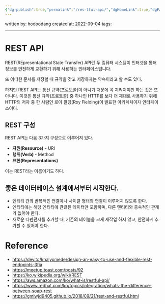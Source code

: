 ```yaml
---
{"dg-publish":true,"permalink":"/res-tful-api/","dgHomeLink":true,"dgPassFrontmatter":false}
---
```



written by: hodoodang
created at: 2022-09-04
tags: 

---

# REST API
REST(REpresentational State Transfer) API란 두 컴퓨터 시스템이 인터넷을 통해 정보를 안전하게 교환하기 위해 사용하는 인터페이스입니다. 

또 어떠한 문서를 저장할 때 규약을 갖고 저장하자는 약속이라고 할 수도 있다.

하지만 REST API는 통신 규약(프로토콜)이 아니기 때문에 꼭 지켜져야만 하는 것은 또 아니다. 이것은 통신 규약(프로토콜) 중 하나인 HTTP를 보다 더 제대로 사용하기 위해 HTTP의 저자 중 한 사람인 로이 필딩(Roy Fielding)이 발표한 아키텍처이자 인터페이스이다.

## REST 구성
REST API는 다음 3가지 구성으로 이루어져 있다.  
- **자원(Resource)** - URI
- **행위(Verb)** - Method
- **표현(Representations)**

이는 REST라는 이름이기도 하다.


## 좋은 데이터베이스 설계에서부터 시작한다.
- 엔티티 간의 반복적인 연결이나 사이클 형태의 연결이 이루어지 않도록 한다.
- 엔티티에는 해당 엔티티에 관련된 데이터만 포함하며, 다른 엔티티와 종속적인 관계가 없어야 한다.
- 새로운 디펜던시를 추가할 때, 기존의 테이블을 크게 재작업 하지 않고, 안전하게 추가할 수 있어야 한다.

# Reference
- https://dev.to/khalyomede/design-an-easy-to-use-and-flexible-rest-endpoints-3fia
- https://meetup.toast.com/posts/92
- https://ko.wikipedia.org/wiki/REST
- https://aws.amazon.com/ko/what-is/restful-api/
- https://www.redhat.com/ko/topics/integration/whats-the-difference-between-soap-rest
- https://gmlwjd9405.github.io/2018/09/21/rest-and-restful.html
